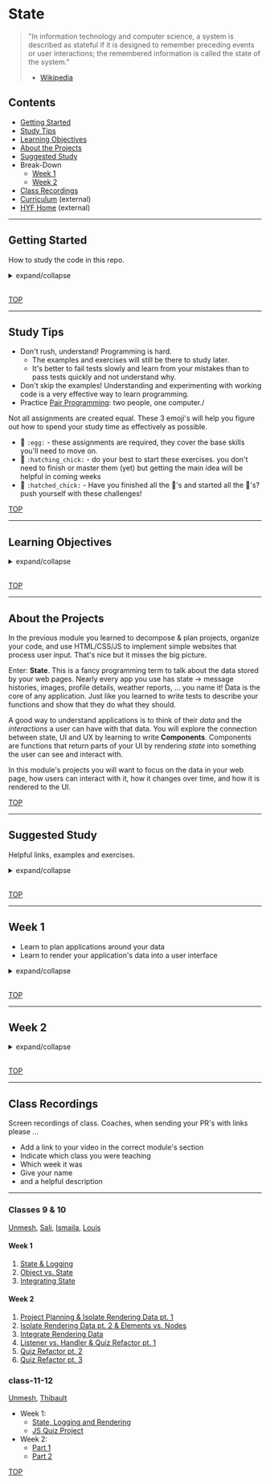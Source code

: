 # State

> "In information technology and computer science, a system is described as stateful if it is designed to remember preceding events or user interactions; the remembered information is called the state of the system."
>
> - [Wikipedia](<https://en.wikipedia.org/wiki/State_(computer_science)>)

## Contents

- [Getting Started](#getting-started)
- [Study Tips](#study-tips)
- [Learning Objectives](#learning-objectives)
- [About the Projects](#about-the-projects)
- [Suggested Study](#suggested-study)
- Break-Down
  - [Week 1](#week-1)
  - [Week 2](#week-2)
- [Class Recordings](#class-recordings)
- [Curriculum](https://home.hackyourfuture.be/curriculum) (external)
- [HYF Home](https://home.hackyourfuture.be/) (external)

---

## Getting Started

How to study the code in this repo.

<details>
<summary>expand/collapse</summary>
<br>

> You will need [NPM](https://docs.npmjs.com/downloading-and-installing-node-js-and-npm) and [nvm](https://github.com/nvm-sh/nvm#installing-and-updating) on your computer to study this material
>
> Using a browser with good DevTools will make your life easier: [Chromium](http://www.chromium.org/getting-involved/download-chromium), [FireFox](https://www.mozilla.org/en-US/firefox/new/), [Edge](https://www.microsoft.com/edge), [Chrome](https://www.google.com/chrome/)

1. Install or update the `study-lenses` package globally
   - `npm install -g study-lenses` (if you do not have it already)
   - `npm update -g study-lenses` (if you already have it installed)
1. Clone this repository:
   - `git clone git@github.com:HackYourFutureBelgium/state.git` (SSH) (recommended)
   - `git clone https://github.com/HackYourFutureBelgium/state.git` (HTTPS)
   - `gh repo clone HackYourFutureBelgium/state` (GH CLI)
1. `cd` into the repository
   - `cd state`
1. Run the `study` command from your CLI
   - `study`
1. The material will open in your default browser, you're good to go!

> If you have a windows computer and get this error:
>
> - `... /study.ps1 cannot be loaded because running scripts ...`
>
> follow the instructions in [this StackOverflow answer](https://stackoverflow.com/a/63424744), that should take care of it ; )

</details>
<br>

[TOP](#state)

---

## Study Tips

- Don't rush, understand! Programming is hard.
  - The examples and exercises will still be there to study later.
  - It's better to fail tests slowly and learn from your mistakes than to pass tests quickly and not understand why.
- Don't skip the examples! Understanding and experimenting with working code is a very effective way to learn programming.
- Practice [Pair Programming](https://study.hackyourfuture.be/collaborating/pair-programming): two people, one computer./

Not all assignments are created equal. These 3 emoji's will help you figure out how to spend your study time as effectively as possible.

- 🥚 `:egg:` - these assignments are required, they cover the base skills you'll need to move on.
- 🐣 `:hatching_chick:` - do your best to start these exercises. you don't need to finish or master them (yet) but getting the main idea will be helpful in coming weeks
- 🐥 `:hatched_chick:` - Have you finished all the 🥚's and started all the 🐣's? push yourself with these challenges!

[TOP](#state)

---

## Learning Objectives

<details>
<summary>expand/collapse</summary>
<br>

### Vocabulary

_State_, _Log_ and _Render_ are not words that come from JS or Web Development. They are general programming concepts. Any software that stores data has _state_. Any software that keeps track of user interactions for debugging uses _logging_. Any software with a user interface _renders_ data for the user.

- **State**
  - Information that is useful for the User of the program
  - One can use any data structure or data type to store this information (objects/arrays/numbers/...)
- **Log**
  - It is like a diary/journal. A person logs an activity, a program logs an action/location/variables etc.
  - Note that developers can also decide to log the _state_ of the program.
  - Also note the name of console.log() function is purposeful! It prints(logs) on the console.
  - It is also possible to print(log) to a file instead of console, which is a more common practice.
  - Want to see file logging in real life?
    1. open this repo with `study`
    2. watch the console output in your terminal
    3. those are server logs! a record of every [request and response](https://www.youtube.com/watch?v=DrI2lUXL1no) sent by the `study-lenses`
- **Render**
  - The term comes from the Computer Graphics.
  - Rendering simply means drawing something on the computer screen.
  - Rendering can also mean making something visual or preparing a component for your data.

### Programming Skills

- Data-first development
  - Understanding applications as Data + User Interactions
  - Developing from the "inside" out: planning the data & logic of your app without a user interface
- Defining _State_
  - Determining what data is important for a user
  - Choosing the correct JS data structure for you state
  - Separating important data from local variables
- Logging
  - Capture and store a log of all user interactions & state changes
  - Use this log to reconstruct user actions and debug your projects
- Dynamically update the DOM to represent the current state
  - Render data into DOM elements
  - Re-render portions of the DOM for a reactive experience

### Project Planning

- Using a _backlog_ to set priorities
- Writing _acceptance criteria_ to describe user stories
- Creating a user-story dependency chart to plan your development schedule
- Breaking user stories into code-able tasks

</details>
<br>

[TOP](#state)

---

## About the Projects

In the previous module you learned to decompose & plan projects, organize your code, and use HTML/CSS/JS to implement simple websites that process user input. That's nice but it misses the big picture.

Enter: **State**. This is a fancy programming term to talk about the data stored by your web pages. Nearly every app you use has state -> message histories, images, profile details, weather reports, ... you name it! Data is the core of any application. Just like you learned to write tests to describe your functions and show that they do what they should.

A good way to understand applications is to think of their _data_ and the _interactions_ a user can have with that data. You will explore the connection between state, UI and UX by learning to write **Components**. Components are functions that return parts of your UI by rendering _state_ into something the user can see and interact with.

In this module's projects you will want to focus on the data in your web page, how users can interact with it, how it changes over time, and how it is rendered to the UI.

[TOP](#state)

---

## Suggested Study

Helpful links, examples and exercises.

<details>
<summary>expand/collapse</summary>
<br>

### Coding

- [What is state and why should we care about it?](https://dev.to/codeartistryio/what-is-state-and-why-should-we-care-about-it-4o95)
- Code in this Repo
  - 🥚 [function-roles](./function-roles): Learn about **components**, functions that _render_ data into DOM elements
  - 🥚 [stepped](./stepped) (examples): single-file projects that have been built one step at a time
  - 🥚 [refactors](./refactors) (examples): study refactored code from a single JS file to separated JS projects
  - 🐣 [separated](./separated) (examples): projects to study that are separated into many folders and files.
  - 🐣 [rendering-data](./rendering-data) (exercises): write functions that turn JS data into DOM elements, practice inspecting elements in the DOM and debugger to check your work.
  - 🐥 [testing-components](./testing-components) (exercises): learn how to read and pass tests for component functions(tests in this directory must be run in Node.js, they will not work in the browser)
- More Practice
  - [javascript-toy\_\_dom-exercises](https://github.com/omahacodeschool/javascript-toy__dom-exercises)
  - [practice-and-learn-the-dom](https://github.com/tutsplus/practice-javascript-and-learn-the-dom)
  - [Learn DOM Rendering](https://github.com/oliverjam/learn-dom-rendering)
  - [Learn Form Validation](https://github.com/oliverjam/learn-form-validation)
- Working with the DOM
  - [Traversy DOM Crash Course](https://www.youtube.com/watch?v=0ik6X4DJKCc) - it's long, no need to finish it before Sunday
  - [JS Dom Tutorials: Accessing The DOM](https://dom-tutorials.appspot.com/static/index.html)
  - [DOM Tree (js.info)](https://javascript.info/dom-nodes)
  - [Walking the DOM (js.info)](https://javascript.info/dom-navigation)
  - [getElement & querySelector (js.info)](https://javascript.info/searching-elements-dom)
- DOM Elements: Attributes vs. Properties
  - [javascript.info](https://javascript.info/dom-attributes-and-properties)
  - [FullstackTraning](https://blog.fullstacktraining.com/html-attributes-vs-dom-properties/) (article)
  - [WebTunings](https://www.youtube.com/watch?v=9DWKjn969lM) (video)
  - StackOverflow: [the difference](https://stackoverflow.com/questions/6003819/what-is-the-difference-between-properties-and-attributes-in-html), [when to use which](https://stackoverflow.com/questions/3919291/when-to-use-setattribute-vs-attribute-in-javascript)
- Nodes vs. Elements
  - [Web Tunings](https://www.youtube.com/watch?v=FrX1bzWc8O4)
  - [StackOverflow](https://stackoverflow.com/questions/9979172/difference-between-node-object-and-element-object)
- [What is Logging?](https://www.bmc.com/blogs/monitoring-logging-tracing/)

### Project Scoping

- What is project scope, and how to plan it
  - [be SMART](https://www.fool.com/the-blueprint/project-scope/)
  - [6 steps](https://www.potential.com/articles/project-scope/)
  - [cio.com](https://www.cio.com/article/3542776/what-is-project-scope-defining-and-outlining-project-success.html)
  - [clickup.com](https://clickup.com/blog/project-scope/)
- [What about Project Scope Management?](https://www.youtube.com/watch?v=cXAL56knUpE)
- [Requirements Gathering](https://www.brighthubpm.com/agile/123103-assembling-a-toolbox-for-agile-requirements/)
- [Scope Creep](https://duckduckgo.com/?q=scope+creep&atb=v214-1&ia=web)
- [Scope Statement Statement](https://duckduckgo.com/?q=project+scope+statement&atb=v214-1&ia=web)

</details>
<br>

[TOP](#state)

---

## Week 1

- Learn to plan applications around your data
- Learn to render your application's data into a user interface

<details>
<summary>expand/collapse</summary>
<br>

### Before Class

- [What is state and why should we care about it?](https://dev.to/codeartistryio/what-is-state-and-why-should-we-care-about-it-4o95)
- [stepped](./stepped): take a look through these incremental example projects

### During Class

#### Before Break

_All Together_:

- What is State? Why is it important?
  - Applications are data + user interactions
  - User stories tell how a user can interact with the data
- [./function-roles](./function-roles)
  - Components _render_ state for the user
  - What is a component function?
  - How can they be tested?

_In Small Groups_:

- Study the [separated](./separated) examples together:
  - What can a user do with this program?
  - What is the program's data?
  - How does each user interaction use state?
  - Do the logs help understand the program?

#### After Break

Planning with State and Components:

1. User stories
   - What can a user do with your application?
2. Program data
   - What data do you need for these use cases?
3. Wireframe
   - How is the data represented in the UI?
4. Component Tree
   - What are the relationships between components, which components are used inside other components?
   - _Presentational Components_: Components that display data but don't do anything (no event listeners). In a todo list, this might be the component that shows a checkbox or the text.
   - _Container Components_: Components for layout and interactivity. In a todo list, this might be a component that contains all the _presentational_ list items. This component will have layout styling and a bubbling event listener.
5. Build and test the components (outside of the main app!)
   - Start by developing the components at the bottom of the tree
   - Work your way up.

### Project

> after class

Continue working on the project your group began last module. This week you should:

- refactor all of your data into a single `state` object
- refactor your app to include at least one _component_

</details>
<br>

[TOP](#state)

---

## Week 2

<details>
<summary>expand/collapse</summary>
<br>

### Prep Work

> before class

### During Class

#### Before Break

#### After Break

### After Class

> after class

</details>
<br>

[TOP](#state)

---

## Class Recordings

Screen recordings of class. Coaches, when sending your PR's with links please ...

- Add a link to your video in the correct module's section
- Indicate which class you were teaching
- Which week it was
- Give your name
- and a helpful description

---

### Classes 9 & 10

[Unmesh](https://github.com/unmeshvrije), [Sali](https://github.com/Sali-Almurshidi), [Ismaila](https://github.com/auloin), [Louis](https://github.com/Mamboleoo)

#### Week 1

1. [State & Logging](https://vimeo.com/448445380)
1. [Object vs. State](https://vimeo.com/448849518)
1. [Integrating State](https://vimeo.com/448849847)

#### Week 2

1. [Project Planning & Isolate Rendering Data pt. 1](https://vimeo.com/451212160)
1. [Isolate Rendering Data pt. 2 & Elements vs. Nodes](https://vimeo.com/451212701)
1. [Integrate Rendering Data](https://vimeo.com/451213025)
1. [Listener vs. Handler & Quiz Refactor pt. 1](https://vimeo.com/451213285)
1. [Quiz Refactor pt. 2](https://vimeo.com/451213479)
1. [Quiz Refactor pt. 3](https://vimeo.com/451213762)

### class-11-12

[Unmesh](https://github.com/unmeshvrije), [Thibault](https://github.com/ThibaultLesuisse)

- Week 1:
  - [State, Logging and Rendering](https://vimeo.com/493708942)
  - [JS Quiz Project](https://vimeo.com/493709184)
- Week 2:
  - [Part 1](https://vimeo.com/495147137)
  - [Part 2](https://vimeo.com/495162820/a3a9aab641)

[TOP](#state)
